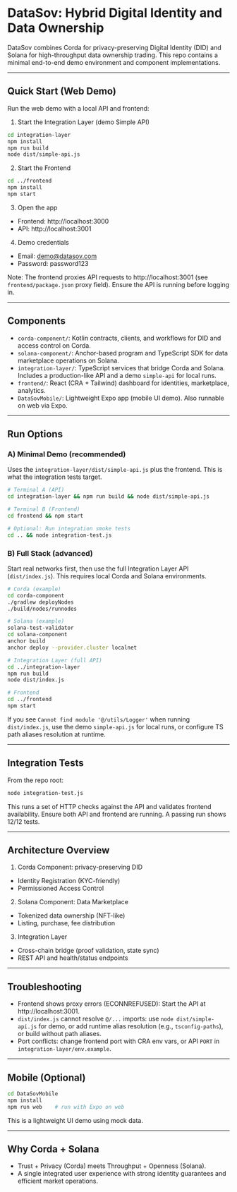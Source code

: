 # DataSov: Hybrid Digital Identity and Data Ownership

DataSov combines Corda for privacy-preserving Digital Identity (DID) and Solana for high-throughput data ownership trading. This repo contains a minimal end-to-end demo environment and component implementations.

---

## Quick Start (Web Demo)

Run the web demo with a local API and frontend:

1. Start the Integration Layer (demo Simple API)

```bash
cd integration-layer
npm install
npm run build
node dist/simple-api.js
```

2. Start the Frontend

```bash
cd ../frontend
npm install
npm start
```

3. Open the app

-   Frontend: http://localhost:3000
-   API: http://localhost:3001

4. Demo credentials

-   Email: demo@datasov.com
-   Password: password123

Note: The frontend proxies API requests to http://localhost:3001 (see `frontend/package.json` proxy field). Ensure the API is running before logging in.

---

## Components

-   `corda-component/`: Kotlin contracts, clients, and workflows for DID and access control on Corda.
-   `solana-component/`: Anchor-based program and TypeScript SDK for data marketplace operations on Solana.
-   `integration-layer/`: TypeScript services that bridge Corda and Solana. Includes a production-like API and a demo `simple-api` for local runs.
-   `frontend/`: React (CRA + Tailwind) dashboard for identities, marketplace, analytics.
-   `DataSovMobile/`: Lightweight Expo app (mobile UI demo). Also runnable on web via Expo.

---

## Run Options

### A) Minimal Demo (recommended)

Uses the `integration-layer/dist/simple-api.js` plus the frontend. This is what the integration tests target.

```bash
# Terminal A (API)
cd integration-layer && npm run build && node dist/simple-api.js

# Terminal B (Frontend)
cd frontend && npm start

# Optional: Run integration smoke tests
cd .. && node integration-test.js
```

### B) Full Stack (advanced)

Start real networks first, then use the full Integration Layer API (`dist/index.js`). This requires local Corda and Solana environments.

```bash
# Corda (example)
cd corda-component
./gradlew deployNodes
./build/nodes/runnodes

# Solana (example)
solana-test-validator
cd solana-component
anchor build
anchor deploy --provider.cluster localnet

# Integration Layer (full API)
cd ../integration-layer
npm run build
node dist/index.js

# Frontend
cd ../frontend
npm start
```

If you see `Cannot find module '@/utils/Logger'` when running `dist/index.js`, use the demo `simple-api.js` for local runs, or configure TS path aliases resolution at runtime.

---

## Integration Tests

From the repo root:

```bash
node integration-test.js
```

This runs a set of HTTP checks against the API and validates frontend availability. Ensure both API and frontend are running. A passing run shows 12/12 tests.

---

## Architecture Overview

1. Corda Component: privacy-preserving DID

-   Identity Registration (KYC-friendly)
-   Permissioned Access Control

2. Solana Component: Data Marketplace

-   Tokenized data ownership (NFT-like)
-   Listing, purchase, fee distribution

3. Integration Layer

-   Cross-chain bridge (proof validation, state sync)
-   REST API and health/status endpoints

---

## Troubleshooting

-   Frontend shows proxy errors (ECONNREFUSED): Start the API at http://localhost:3001.
-   `dist/index.js` cannot resolve `@/...` imports: use `node dist/simple-api.js` for demo, or add runtime alias resolution (e.g., `tsconfig-paths`), or build without path aliases.
-   Port conflicts: change frontend port with CRA env vars, or API `PORT` in `integration-layer/env.example`.

---

## Mobile (Optional)

```bash
cd DataSovMobile
npm install
npm run web    # run with Expo on web
```

This is a lightweight UI demo using mock data.

---

## Why Corda + Solana

-   Trust + Privacy (Corda) meets Throughput + Openness (Solana).
-   A single integrated user experience with strong identity guarantees and efficient market operations.
